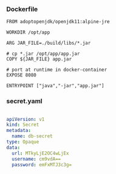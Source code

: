
### Dockerfile

    FROM adoptopenjdk/openjdk11:alpine-jre

    WORKDIR /opt/app

    ARG JAR_FILE=./build/libs/*.jar

    # cp *.jar /opt/app/app.jar
    COPY ${JAR_FILE} app.jar

    # port at runtime in docker-container
    EXPOSE 8080

    ENTRYPOINT ["java","-jar","app.jar"]


### secret.yaml

```yaml

apiVersion: v1
kind: Secret
metadata:
  name: db-secret
type: Opaque
data:
  url: MTkyLjE2OC4wLjEx
  username: cm9vdA==
  password: emFxMTJ3c3g=
  
```
